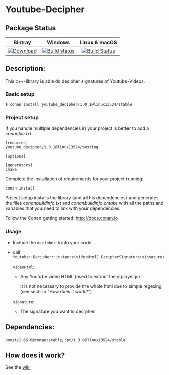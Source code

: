 # Youtube-Decipher
## Package Status

| Bintray | Windows | Linux & macOS |
|:--------:|:---------:|:-----------------:|
|[![Download](https://api.bintray.com/packages/linux13524/conan/youtube_decipher%3Alinux13524/images/download.svg) ](https://bintray.com/linux13524/conan/youtube_decipher%3Alinux13524/_latestVersion)|[![Build status](https://ci.appveyor.com/api/projects/status/9g8p38mi3pa8onsp?svg=true)](https://ci.appveyor.com/project/Linux13524/youtube-decipher)|[![Build Status](https://travis-ci.com/Linux13524/Youtube-Decipher.svg)](https://travis-ci.com/Linux13524/Youtube-Decipher)|

## Description:
This c++-library is able do decipher signatures of Youtube-Videos.

### Basic setup

    $ conan install youtube_decipher/1.0.1@linux13524/stable

### Project setup

If you handle multiple dependencies in your project is better to add a *conanfile.txt*

    [requires]
    youtube_decipher/1.0.1@linux13524/testing

    [options]

    [generators]
    cmake

Complete the installation of requirements for your project running:</small></span>

    conan install .

Project setup installs the library (and all his dependencies) and generates the files *conanbuildinfo.txt* and *conanbuildinfo.cmake*
with all the paths and variables that you need to link with your dependencies.

Follow the Conan getting started: http://docs.conan.io

### Usage

- Include the `decipher.h` into your code
- call `Youtube::Decipher::instance(videoHtml).DecipherSignature(signature)`

   `videoHtml`: 
   - Any Youtube video HTML (used to extract the ytplayer.js)
      
      It is not necessary to provide the whole html due to simple regexing (see section "How does it work?") 
      
   `signature`:
   - The signature you want to decipher
   
## Dependencies:
`boost/1.66.0@conan/stable`, `cpr/1.3.0@linux13524/stable`

## How does it work?
See the [wiki](https://github.com/Linux13524/Youtube-Decipher/wiki)
